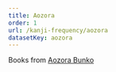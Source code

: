 ```yaml
---
title: Aozora
order: 1
url: /kanji-frequency/aozora
datasetKey: aozora
---
```


Books from [Aozora Bunko](https://www.aozora.gr.jp/)
